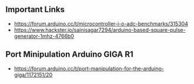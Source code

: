 ## Important Links
- https://forum.arduino.cc/t/microcontroller-i-o-adc-benchmarks/315304
- https://www.hackster.io/sainisagar7294/arduino-based-square-pulse-generator-1mhz-4766b0


## Port Minipulation Arduino GIGA R1 
- https://forum.arduino.cc/t/port-manipulation-for-the-arduino-giga/1172151/20
